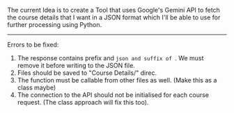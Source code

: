The current Idea is to create a Tool that uses Google's Gemini API to fetch the course details that I want in a JSON format which I'll be able to use for further processing using Python.


-------------------------------------------------------------------

Errors to be fixed:
1. The response contains prefix and ```json and suffix of ```. We must remove it before writing to the JSON file.
2. Files should be saved to "Course Details/" direc.
3. The function must be callable from other files as well. (Make this as a class maybe)
4. The connection to the API should not be initialised for each course request. (The class approach will fix this too).